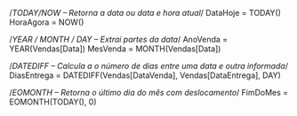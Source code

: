 /*TODAY/NOW – Retorna a data ou data e hora atual*/
DataHoje = TODAY()
HoraAgora = NOW()

/*YEAR / MONTH / DAY – Extrai partes da data*/
AnoVenda = YEAR(Vendas[Data])
MesVenda = MONTH(Vendas[Data])

/*DATEDIFF – Calcula a o número de dias entre uma data e outra informada*/
DiasEntrega = DATEDIFF(Vendas[DataVenda], Vendas[DataEntrega], DAY)

/*EOMONTH – Retorna o último dia do mês com deslocamento*/
FimDoMes = EOMONTH(TODAY(), 0)